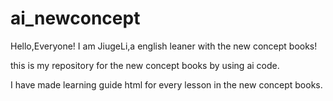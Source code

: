 # ai_newconcept

Hello,Everyone!
I am JiugeLi,a english leaner with the new concept books! 

this is my repository for the new concept books by using ai code. 


I have made learning guide html for every lesson in the new concept books.